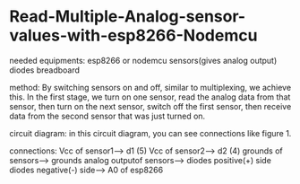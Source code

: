 # Read-Multiple-Analog-sensor-values-with-esp8266-Nodemcu

needed equipments: 
esp8266 or nodemcu
sensors(gives analog output) 
diodes
breadboard  

method:
By switching sensors on and off, similar to multiplexing, we achieve this. In the first stage, we turn on one sensor, read the analog data from that sensor, then turn on the next sensor, switch off the first sensor, then receive data from the second sensor that was just turned on.

circuit diagram:
in this circuit diagram, you can see connections like figure 1.

connections:
Vcc of sensor1--> d1 (5)
Vcc of sensor2--> d2 (4)
grounds of sensors--> grounds
analog outputof sensors--> diodes positive(+) side
diodes negative(-) side--> A0 of esp8266
